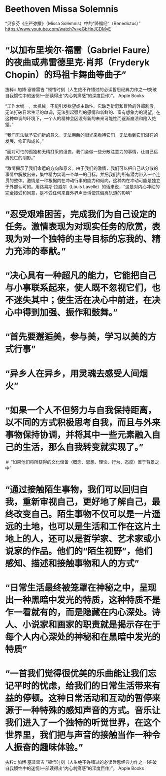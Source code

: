# Beethoven Missa Solemnis
“贝多芬《庄严弥撒》（Missa Solemnis）中的“降福经”（Benedictus）”
https://www.youtube.com/watch?v=eGbHnJCDMyE

# “以加布里埃尔·福雷（Gabriel Faure）的夜曲或弗雷德里克·肖邦（Fryderyk Chopin）的玛祖卡舞曲等曲子”

抜粋:: 加博·塞普雷吉  “顿悟时刻（人生绝不许错过的必读哲思经典力作之一!突破自我惯性中的迷惘!一部读得出“内心刺痛感”的深度巨作)”。 Apple Books  


“工作太统一，太机械，不能引发欲望或主动性。它缺乏新奇和冒险的外部刺激，无法打破日常生活的单调，无法引起强烈的感情和新鲜的、富有想象力的渴望。在这种单调的环境下，一个人的精神会因没有新的未来可能性而逐渐崩溃和陷入绝望。”

“我们无法赋予它们新的意义，无法用新的眼光来看待它们，无法看到它们潜在的发展、修正和成长。”

“面对可怕的孤独和无精打采的沮丧，我们会做一些分散注意力的事情，让自己远离死亡的阴影。”

“激情揭示了我们命运的方向和意义。由于我们的激情，我们可以把自己从分散的事情中解放出来，集中精力实现一个单一的目标，并把我们的所有潜力带入一个连贯的整体。激情是一种根据内在冲动行事的能力和倾向，这种内在冲动可能是独立于外部认可的。用路易斯·拉威尔（Louis Lavelle）的话来说，“这是对内心冲动的完全接受和同意，是不受任何来自外界声音诱使其偏离轨道的影响”

# “忍受艰难困苦，完成我们为自己设定的任务。激情表现为对现实任务的欣赏，表现为对一个独特的主导目标的忘我的、精力充沛的奉献。”

# “决心具有一种超凡的能力，它能把自己与小事联系起来，使人既不忽视它们，也不迷失其中；使生活在决心中前进，在决心中得到加强、振作和鼓舞。”

# “首先要邂逅美，参与美，学习以美的方式行事”

# “异乡人在异乡，用灵魂去感受人间烟火”

# “如果一个人不但努力与自我保持距离，以不同的方式积极思考自我，而且与外来事物保持协调，并将其中一些元素融入自己的生活，那么自我转变就实现了。”

＃ “如果他们将所获得的文化储备（概念、思想、理论、行为、态度）置于背景之中”

# “通过接触陌生事物，我们可以回归自我，重新审视自己，更好地了解自己，最终改变自己。陌生事物不仅可以是一片遥远的土地，也可以是生活和工作在这片土地上的人，还可以是哲学家、艺术家或小说家的作品。他们的“陌生视野”，他们感知、描述和接触事物和人的方式”

# “日常生活最终被笼罩在神秘之中，呈现出一种黑暗中发光的特质，这种特质不是乍一看就有的，而是隐藏在内心深处。诗人、小说家和画家的职责就是揭示存在于每个人内心深处的神秘和在黑暗中发光的特质”

# “一首我们觉得很优美的乐曲能让我们忘记平时的忧虑，给我们的日常生活带来有益的停顿。这种日常活动和互动的暂停来源于一种特殊的感知声音的方式。音乐让我们进入了一个独特的听觉世界，在这个世界里，我们把与声音的接触当作一种令人振奋的趣味体验。”

抜粋:: 加博·塞普雷吉  “顿悟时刻（人生绝不许错过的必读哲思经典力作之一!突破自我惯性中的迷惘!一部读得出“内心刺痛感”的深度巨作)”。 Apple Books  
